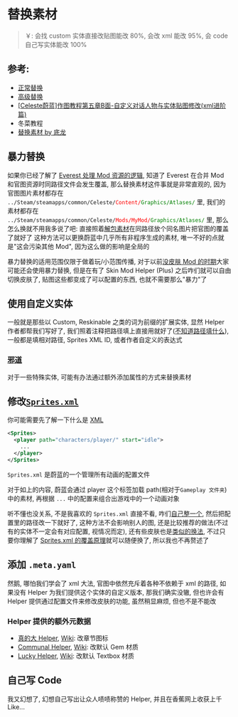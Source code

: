 # 替换素材

> ￥: 会找 custom 实体直接改贴图能改 80%, 会改 xml 能改 95%, 会 code 自己写实体能改 100%

## 参考:

* <a href="https://github.com/EverestAPI/Resources/wiki/Replacing-A-Texture" target="_blank">正常替换</a>
* <a href="https://github.com/EverestAPI/Resources/wiki/Reskinning-Entities" target="_blank">高级替换</a>
* [[Celeste蔚蓝]作图教程第五章B面-自定义对话人物与实体贴图修改(xml进阶篇)](https://www.bilibili.com/video/BV1cP4y1m7B2)
* 冬菜教程
* <a href="https://www.bilibili.com/video/BV1uUHYzLEu5/" target="_blank">替换素材 by 底龙</a>

## 暴力替换

如果你已经了解了 [Everest 处理 Mod 资源的逻辑](../mod_structure.md#everest), 知道了 Everest 在合并 Mod 和官图资源时同路径文件会发生覆盖, 
那么替换素材这件事就是非常直观的, 因为官图图片素材都存在 <code>../Steam/steamapps/common/Celeste/<font color="red">Content/</font><font color="green">Graphics/Atlases/</font></code> 里,
我们的素材都存在 <code>../Steam/steamapps/common/Celeste/<font color="red">Mods/MyMod/</font><font color="green">Graphics/Atlases/</font></code> 里, 那么怎么换就不用我多说了吧: 直接照着[解包素材](../useful_links.md#_1)在同路径放个同名图片把官图的覆盖了就好了
这种方法可以更换蔚蓝中几乎所有非程序生成的素材, 唯一不好的点就是"这会污染其他 Mod", 因为这么做的影响是全局的

暴力替换的适用范围仅限于做着玩/小范围传播, 对于以前<a href="https://www.bilibili.com/video/BV1uUHYzLEu5/?t=4104" target="_blank">没皮肤 Mod 的时期</a>大家可能还会使用暴力替换, 但是在有了 Skin Mod Helper (Plus) 之后咋们就可以自由切换皮肤了, 贴图这些都变成了可以配置的东西, 也就不需要那么"暴力"了

## 使用自定义实体

一般就是那些以 Custom, Reskinable 之类的词为前缀的扩展实体, 显然 Helper 作者都帮我们写好了, 我们照着注释把路径填上直接用就好了([不知道路径填什么](../loenn/faq.md#_11)), 一般都是填相对路径, Sprites XML ID, 或者作者自定义的表达式

### [邪道](../loenn/faq.md#_13)

对于一些特殊实体, 可能有办法通过额外添加属性的方式来替换素材

## 修改[`Sprites.xml`](../xml/sprites_xml.md)

你可能需要先了解一下什么是 [XML](../xml/xml.md)

```xml title="Sprites.xml"
<Sprites>
  <player path="characters/player/" start="idle">
    ...
  </player>
</Sprites>
```

`Sprites.xml` 是蔚蓝的一个管理所有动画的配置文件

对于如上的内容, 蔚蓝会通过 player 这个标签加载 path(相对于`Gameplay 文件夹`)中的素材, 再根据 `...` 中的配置来组合出游戏中的一个动画对象

听不懂也没关系, 不是我喜欢的 `Sprites.xml` 直接不看,
咋们[自己整一个](../xml/sprites_xml.md#spritesxml_2), 然后把配置里的路径改一下就好了, 这种方法不会影响别人的图, 还是比较推荐的做法(不过有的实体不一定会有对应配置, 视情况而定), 还有些皮肤也是<a href="https://www.bilibili.com/video/BV1uUHYzLEu5/?t=3232" target="_blank">类似的换法</a>,
不过只要你理解了 [Sprites.xml 的覆盖原理](../mod_structure.md#spritesxml)就可以随便换了, 所以我也不再赘述了


## 添加 `.meta.yaml`

然鹅, 哪怕我们学会了 xml 大法, 官图中依然充斥着各种不依赖于 xml 的路径, 如果没有 Helper 为我们提供这个实体的自定义版本, 那我们确实没辙,
但也许会有 Helper 提供通过配置文件来修改皮肤的功能, 虽然稍显麻烦, 但也不是不能改

### Helper 提供的额外元数据

* <a href="https://gamebanana.com/mods/597196" target="_blank">真的大 Helper</a>, <a href="https://github.com/kyfex-uwu/ReallyBigHelper/wiki/Using-ReallyBigHelper" target="_blank">Wiki</a>: 改章节图标
* <a href="https://gamebanana.com/mods/53697" target="_blank">Communal Helper</a>, <a href="https://github.com/CommunalHelper/CommunalHelper/blob/db7b27060ebf64553e299fa1c98ab21534e360de/docs/Home.md#custom-textures" target="_blank">Wiki</a>: 改默认 Gem 材质
* <a href="https://gamebanana.com/mods/553921" target="_blank">Lucky Helper</a>, <a href="https://github.com/LuckyBoy-7/LuckyHelper/blob/main/README.md#metadata" target="_blank">Wiki</a>: 改默认 Textbox 材质


## 自己写 Code

我又幻想了, 幻想自己写出让众人啧啧称赞的 Helper, 并且在香蕉网上收获上千 Like...  